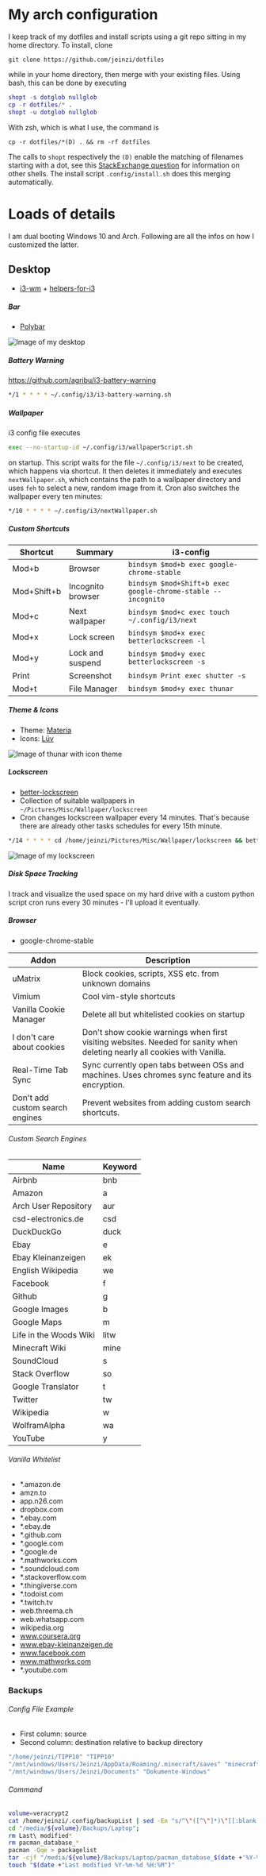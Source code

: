 # My arch configuration

I keep track of my dotfiles and install scripts using a git repo sitting in my home directory. To install, clone
```
git clone https://github.com/jeinzi/dotfiles
```
while in your home directory, then merge with your existing files. Using bash, this can be done by executing
```m
shopt -s dotglob nullglob
cp -r dotfiles/* .
shopt -u dotglob nullglob
```
With zsh, which is what I use, the command is
```
cp -r dotfiles/*(D) . && rm -rf dotfiles
```
The calls to `shopt` respectively the `(D)` enable the matching of filenames starting with a dot, see this [StackExchange question](http://unix.stackexchange.com/questions/6393/how-do-you-move-all-files-including-hidden-from-one-directory-to-another) for information on other shells. The install script ```.config/install.sh``` does this merging automatically.


# Loads of details
I am dual booting Windows 10 and Arch. Following are all the infos on how I customized the latter.

## Desktop
- [i3-wm](https://i3wm.org/) + [helpers-for-i3](https://github.com/vivien/helpers-for-i3)

##### Bar
- [Polybar](https://github.com/jaagr/polybar)

![Image of my desktop](https://dl.dropboxusercontent.com/s/jvdf8zcsbl1w58y/desktop.png)

##### Battery Warning
https://github.com/agribu/i3-battery-warning
```bash
*/1 * * * * ~/.config/i3/i3-battery-warning.sh
```

##### Wallpaper
i3 config file executes
```bash
exec --no-startup-id ~/.config/i3/wallpaperScript.sh
```
on startup. This script waits for the file ```~/.config/i3/next``` to be created, which happens via shortcut.
It then deletes it immediately and executes ```nextWallpaper.sh```, which contains the path to a wallpaper directory and uses ```feh``` to select a new, random image from it.
Cron also switches the wallpaper every ten minutes:

```bash
*/10 * * * * ~/.config/i3/nextWallpaper.sh
```

##### Custom Shortcuts
Shortcut|Summary|i3-config
---|---|---
Mod+b|Browser|```bindsym $mod+b exec google-chrome-stable```
Mod+Shift+b|Incognito browser|```bindsym $mod+Shift+b exec google-chrome-stable --incognito```
Mod+c|Next wallpaper|```bindsym $mod+c exec touch ~/.config/i3/next```
Mod+x|Lock screen|```bindsym $mod+x exec betterlockscreen -l```
Mod+y|Lock and suspend|```bindsym $mod+y exec betterlockscreen -s```
Print|Screenshot|```bindsym Print exec shutter -s```
Mod+t|File Manager|```bindsym $mod+y exec thunar```

##### Theme & Icons
- Theme: [Materia](https://github.com/nana-4/materia-theme)
- Icons: [Lüv](https://github.com/Nitrux/luv-icon-theme)

![Image of thunar with icon theme](https://dl.dropboxusercontent.com/s/dc7kc26puc2ffpv/thunar.png)

##### Lockscreen
- [better-lockscreen](https://github.com/pavanjadhaw/betterlockscreen)
- Collection of suitable wallpapers in ```~/Pictures/Misc/Wallpaper/lockscreen```
- Cron changes lockscreen wallpaper every 14 minutes. That's because there are already other tasks schedules for every 15th minute.

```bash
*/14 * * * * cd /home/jeinzi/Pictures/Misc/Wallpaper/lockscreen && betterlockscreen -u .
```

![Image of my lockscreen](https://dl.dropboxusercontent.com/s/lcqj3xjjrrbb7du/lockscreen.png)

##### Disk Space Tracking
I track and visualize the used space on my hard drive with a custom python script cron runs every 30 minutes - I'll upload it eventually.

##### Browser
- google-chrome-stable

Addon|Description
---|---
uMatrix|Block cookies, scripts, XSS etc. from unknown domains
Vimium|Cool vim-style shortcuts
Vanilla Cookie Manager|Delete all but whitelisted cookies on startup
I don't care about cookies|Don't show cookie warnings when first visiting websites. Needed for sanity when deleting nearly all cookies with Vanilla.  
Real-Time Tab Sync|Sync currently open tabs between OSs and machines. Uses chromes sync feature and its encryption.
Don't add custom search engines|Prevent websites from adding custom search shortcuts.

###### Custom Search Engines
Name|Keyword
---|---
Airbnb|bnb
Amazon|a
Arch User Repository|aur
csd-electronics.de|csd
DuckDuckGo|duck
Ebay|e
Ebay Kleinanzeigen|ek
English Wikipedia|we
Facebook|f
Github|g
Google Images|b
Google Maps|m
Life in the Woods Wiki|litw
Minecraft Wiki|mine
SoundCloud|s
Stack Overflow|so
Google Translator|t
Twitter|tw
Wikipedia|w
WolframAlpha|wa
YouTube|y

###### Vanilla Whitelist
- *.amazon.de
- amzn.to
- app.n26.com
- dropbox.com
- *.ebay.com
- *.ebay.de
- *.github.com
- *.google.com
- *.google.de
- *.mathworks.com
- *.soundcloud.com
- *.stackoverflow.com
- *.thingiverse.com
- *.todoist.com
- *.twitch.tv
- web.threema.ch
- web.whatsapp.com
- wikipedia.org
- www.coursera.org
- www.ebay-kleinanzeigen.de
- www.facebook.com
- www.mathworks.com
- *.youtube.com


### Backups
###### Config File Example
- First column: source
- Second column: destination relative to backup directory

```bash
"/home/jeinzi/TIPP10" "TIPP10"
"/mnt/windows/Users/Jeinzi/AppData/Roaming/.minecraft/saves" "minecraft/saves"
"/mnt/windows/Users/Jeinzi/Documents" "Dokumente-Windows"
```

###### Command
```bash
volume=veracrypt2
cat /home/jeinzi/.config/backupList | sed -En "s/^\"([^\"]*)\"[[:blank:]]\"([^\"]*)\"/sudo rsync -ah --progress --delete '\1' '\/media\/${volume}\/Backups\/Laptop\/\2'/p" | bash -
cd "/media/${volume}/Backups/Laptop";
rm Last\ modified*
rm pacman_database_*
pacman -Qqe > packagelist
tar -cjf "/media/${volume}/Backups/Laptop/pacman_database_$(date +'%Y-%m-%d %H:%M').tar.bz2" /var/lib/pacman/local
touch "$(date +"Last modified %Y-%m-%d %H:%M")"
```
